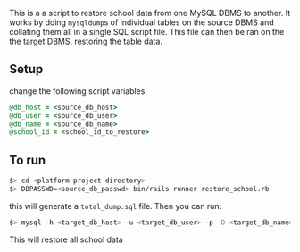 This is a a script to restore school data from one MySQL DBMS to another. It works by doing `mysqldump`s of individual tables on the source DBMS and collating them all in a single SQL script file. 
This file can then be ran on the the target DBMS, restoring the table data. 

## Setup
change the following script variables

```ruby
@db_host = <source_db_host>
@db_user = <source_db_user>
@db_name = <source_db_name>
@school_id = <school_id_to_restore>
```


## To run

```bash
$> cd <platform project directory>
$> DBPASSWD=<source_db_passwd> bin/rails runner restore_school.rb
```

this will generate a `total_dump.sql` file. Then you can run:

```bash
$> mysql -h <target_db_host> -u <target_db_user> -p -D <target_db_name> < total_dump.sql
```

This will restore all school data

